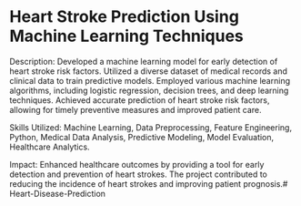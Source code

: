 # Heart Stroke Prediction Using Machine Learning Techniques

Description: Developed a machine learning model for early detection of heart stroke risk factors.
Utilized a diverse dataset of medical records and clinical data to train predictive models. Employed various machine learning algorithms, 
including logistic regression, decision trees, and deep learning techniques. Achieved accurate prediction of heart stroke risk factors, allowing 
for timely preventive measures and improved patient care.

Skills Utilized: Machine Learning, Data Preprocessing, Feature Engineering, Python, Medical Data Analysis, Predictive Modeling, Model Evaluation,
Healthcare Analytics.

Impact: Enhanced healthcare outcomes by providing a tool for early detection and prevention of heart strokes. The project contributed to reducing the 
incidence of heart strokes and improving patient prognosis.# Heart-Disease-Prediction
